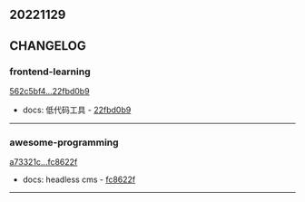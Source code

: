 ## 20221129

## CHANGELOG

### frontend-learning

[562c5bf4...22fbd0b9](https://github.com/zhbhun/frontend-learning/compare/562c5bf4...22fbd0b9)

* docs: 低代码工具 - [22fbd0b9](https://github.com/zhbhun/frontend-learning/commit/22fbd0b9af7e5ccd4f0eadf33dd489e0880a859d)

---

### awesome-programming

[a73321c...fc8622f](https://github.com/zhbhun/awesome-programming/compare/a73321c...fc8622f)

* docs: headless cms - [fc8622f](https://github.com/zhbhun/awesome-programming/commit/fc8622fcaeb39668c92e900cf6aedf9781957ff5)

---

